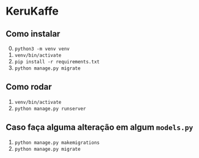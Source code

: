 # KeruKaffe

## Como instalar

0. `python3 -m venv venv`
1. `venv/bin/activate`
2. `pip install -r requirements.txt`
3. `python manage.py migrate`

## Como rodar

1. `venv/bin/activate`
2. `python manage.py runserver`

## Caso faça alguma alteração em algum `models.py`

1. `python manage.py makemigrations`
2. `python manage.py migrate`

